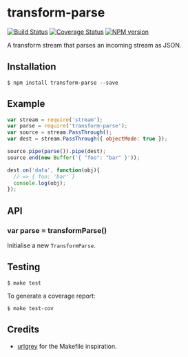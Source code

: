 # transform-parse

[![Build Status](https://travis-ci.org/tanem/transform-parse.png?branch=master)](https://travis-ci.org/tanem/transform-parse)
[![Coverage Status](https://coveralls.io/repos/tanem/transform-parse/badge.png)](https://coveralls.io/r/tanem/transform-parse)
[![NPM version](https://badge.fury.io/js/transform-parse.svg)](http://badge.fury.io/js/transform-parse)

A transform stream that parses an incoming stream as JSON.

## Installation

```
$ npm install transform-parse --save
```

## Example

```js
var stream = require('stream');
var parse = require('transform-parse');
var source = stream.PassThrough();
var dest = stream.PassThrough({ objectMode: true });

source.pipe(parse()).pipe(dest);
source.end(new Buffer('{ "foo": "bar" }'));

dest.on('data', function(obj){
  // => { foo: 'bar' }
  console.log(obj);
});
```

## API

### var parse = transformParse()

Initialise a new `TransformParse`.

## Testing

```
$ make test
```

To generate a coverage report:

```
$ make test-cov
```

## Credits

 * [urlgrey](https://github.com/cainus/urlgrey) for the Makefile inspiration.